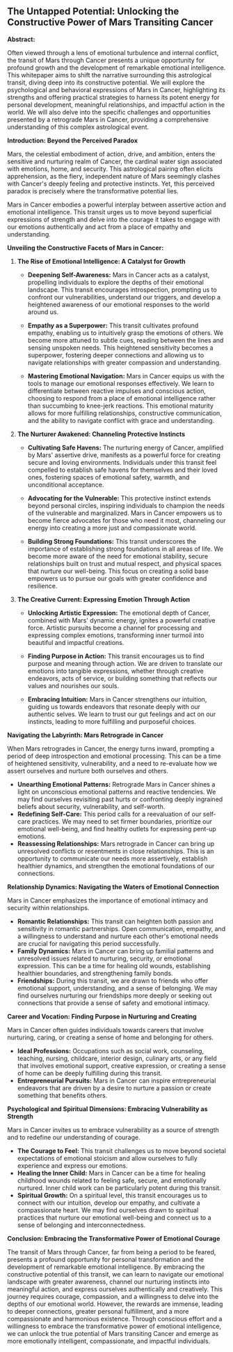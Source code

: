 ## The Untapped Potential: Unlocking the Constructive Power of Mars Transiting Cancer

**Abstract:**

Often viewed through a lens of emotional turbulence and internal conflict, the transit of Mars through Cancer presents a unique opportunity for profound growth and the development of remarkable emotional intelligence. This whitepaper aims to shift the narrative surrounding this astrological transit, diving deep into its constructive potential. We will explore the psychological and behavioral expressions of Mars in Cancer, highlighting its strengths and offering practical strategies to harness its potent energy for personal development, meaningful relationships, and impactful action in the world. We will also delve into the specific challenges and opportunities presented by a retrograde Mars in Cancer, providing a comprehensive understanding of this complex astrological event.

**Introduction: Beyond the Perceived Paradox**

Mars, the celestial embodiment of action, drive, and ambition, enters the sensitive and nurturing realm of Cancer, the cardinal water sign associated with emotions, home, and security. This astrological pairing often elicits apprehension, as the fiery, independent nature of Mars seemingly clashes with Cancer's deeply feeling and protective instincts. Yet, this perceived paradox is precisely where the transformative potential lies. 

Mars in Cancer embodies a powerful interplay between assertive action and emotional intelligence. This transit urges us to move beyond superficial expressions of strength and delve into the courage it takes to engage with our emotions authentically and act from a place of empathy and understanding. 

**Unveiling the Constructive Facets of Mars in Cancer:**

1. **The Rise of Emotional Intelligence: A Catalyst for Growth**

   - **Deepening Self-Awareness:** Mars in Cancer acts as a catalyst, propelling individuals to explore the depths of their emotional landscape. This transit encourages introspection, prompting us to confront our vulnerabilities, understand our triggers, and develop a heightened awareness of our emotional responses to the world around us.

   - **Empathy as a Superpower:** This transit cultivates profound empathy, enabling us to intuitively grasp the emotions of others. We become more attuned to subtle cues, reading between the lines and sensing unspoken needs. This heightened sensitivity becomes a superpower, fostering deeper connections and allowing us to navigate relationships with greater compassion and understanding.

   - **Mastering Emotional Navigation:** Mars in Cancer equips us with the tools to manage our emotional responses effectively. We learn to differentiate between reactive impulses and conscious action, choosing to respond from a place of emotional intelligence rather than succumbing to knee-jerk reactions. This emotional maturity allows for more fulfilling relationships, constructive communication, and the ability to navigate conflict with grace and understanding.

2. **The Nurturer Awakened: Channeling Protective Instincts**

   - **Cultivating Safe Havens:** The nurturing energy of Cancer, amplified by Mars' assertive drive, manifests as a powerful force for creating secure and loving environments. Individuals under this transit feel compelled to establish safe havens for themselves and their loved ones, fostering spaces of emotional safety, warmth, and unconditional acceptance.

   - **Advocating for the Vulnerable:** This protective instinct extends beyond personal circles, inspiring individuals to champion the needs of the vulnerable and marginalized. Mars in Cancer empowers us to become fierce advocates for those who need it most, channeling our energy into creating a more just and compassionate world.

   - **Building Strong Foundations:** This transit underscores the importance of establishing strong foundations in all areas of life. We become more aware of the need for emotional stability, secure relationships built on trust and mutual respect, and physical spaces that nurture our well-being. This focus on creating a solid base empowers us to pursue our goals with greater confidence and resilience.

3. **The Creative Current: Expressing Emotion Through Action**

   - **Unlocking Artistic Expression:**  The emotional depth of Cancer, combined with Mars' dynamic energy, ignites a powerful creative force. Artistic pursuits become a channel for processing and expressing complex emotions, transforming inner turmoil into beautiful and impactful creations. 

   - **Finding Purpose in Action:** This transit encourages us to find purpose and meaning through action. We are driven to translate our emotions into tangible expressions, whether through creative endeavors, acts of service, or building something that reflects our values and nourishes our souls.

   - **Embracing Intuition:** Mars in Cancer strengthens our intuition, guiding us towards endeavors that resonate deeply with our authentic selves. We learn to trust our gut feelings and act on our instincts, leading to more fulfilling and purposeful choices.

**Navigating the Labyrinth: Mars Retrograde in Cancer**

When Mars retrogrades in Cancer, the energy turns inward, prompting a period of deep introspection and emotional processing. This can be a time of heightened sensitivity, vulnerability, and a need to re-evaluate how we assert ourselves and nurture both ourselves and others.

* **Unearthing Emotional Patterns:** Retrograde Mars in Cancer shines a light on unconscious emotional patterns and reactive tendencies. We may find ourselves revisiting past hurts or confronting deeply ingrained beliefs about security, vulnerability, and self-worth. 
* **Redefining Self-Care:** This period calls for a reevaluation of our self-care practices. We may need to set firmer boundaries, prioritize our emotional well-being, and find healthy outlets for expressing pent-up emotions.
* **Reassessing Relationships:** Mars retrograde in Cancer can bring up unresolved conflicts or resentments in close relationships. This is an opportunity to communicate our needs more assertively, establish healthier dynamics, and strengthen the emotional foundations of our connections. 

**Relationship Dynamics:  Navigating the Waters of Emotional Connection**

Mars in Cancer emphasizes the importance of emotional intimacy and security within relationships. 

* **Romantic Relationships:**  This transit can heighten both passion and sensitivity in romantic partnerships. Open communication, empathy, and a willingness to understand and nurture each other's emotional needs are crucial for navigating this period successfully.
* **Family Dynamics:** Mars in Cancer can bring up familial patterns and unresolved issues related to nurturing, security, or emotional expression. This can be a time for healing old wounds, establishing healthier boundaries, and strengthening family bonds.
* **Friendships:** During this transit, we are drawn to friends who offer emotional support, understanding, and a sense of belonging. We may find ourselves nurturing our friendships more deeply or seeking out connections that provide a sense of safety and emotional intimacy.

**Career and Vocation: Finding Purpose in Nurturing and Creating**

Mars in Cancer often guides individuals towards careers that involve nurturing, caring, or creating a sense of home and belonging for others. 

* **Ideal Professions:**  Occupations such as social work, counseling, teaching, nursing, childcare, interior design, culinary arts, or any field that involves emotional support, creative expression, or creating a sense of home can be deeply fulfilling during this transit.
* **Entrepreneurial Pursuits:** Mars in Cancer can inspire entrepreneurial endeavors that are driven by a desire to nurture a passion or create something that benefits others.

**Psychological and Spiritual Dimensions: Embracing Vulnerability as Strength**

Mars in Cancer invites us to embrace vulnerability as a source of strength and to redefine our understanding of courage.

* **The Courage to Feel:** This transit challenges us to move beyond societal expectations of emotional stoicism and allow ourselves to fully experience and express our emotions.
* **Healing the Inner Child:** Mars in Cancer can be a time for healing childhood wounds related to feeling safe, secure, and emotionally nurtured.  Inner child work can be particularly potent during this transit. 
* **Spiritual Growth:** On a spiritual level, this transit encourages us to connect with our intuition, develop our empathy, and cultivate a compassionate heart. We may find ourselves drawn to spiritual practices that nurture our emotional well-being and connect us to a sense of belonging and interconnectedness. 

**Conclusion: Embracing the Transformative Power of Emotional Courage**

The transit of Mars through Cancer, far from being a period to be feared, presents a profound opportunity for personal transformation and the development of remarkable emotional intelligence. By embracing the constructive potential of this transit, we can learn to navigate our emotional landscape with greater awareness, channel our nurturing instincts into meaningful action, and express ourselves authentically and creatively. This journey requires courage, compassion, and a willingness to delve into the depths of our emotional world.  However, the rewards are immense, leading to deeper connections, greater personal fulfillment, and a more compassionate and harmonious existence. Through conscious effort and a willingness to embrace the transformative power of emotional intelligence, we can unlock the true potential of Mars transiting Cancer and emerge as more emotionally intelligent, compassionate, and impactful individuals. 
